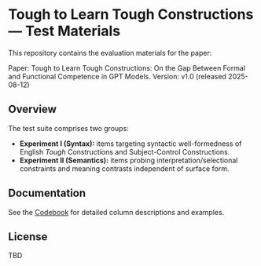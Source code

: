 # Tough to Learn Tough Constructions — Test Materials

This repository contains the evaluation materials for the paper:

Paper: Tough to Learn Tough Constructions: On the Gap Between Formal and Functional Competence in GPT Models.
Version: v1.0 (released 2025-08-12)

## Overview
The test suite comprises two groups:
- **Experiment I (Syntax):** items targeting syntactic well-formedness of English *Tough* Constructions and Subject-Control Constructions.
- **Experiment II (Semantics):** items probing interpretation/selectional constraints and meaning contrasts independent of surface form.

## Documentation
See the [Codebook](codebook.md) for detailed column descriptions and examples.

## License
TBD
